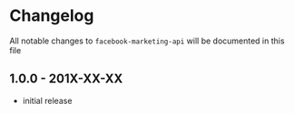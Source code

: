 # Changelog

All notable changes to `facebook-marketing-api` will be documented in this file

## 1.0.0 - 201X-XX-XX

- initial release
